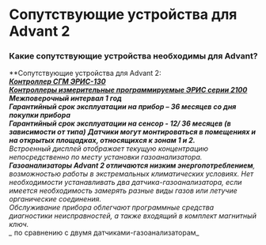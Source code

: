 # Сопутствующие устройства для Advant 2
### Какие сопутствующие устройства необходимы для Advant?

**Сопутствующие устройства для Advant 2:  
****[Контроллер СГМ ЭРИС-130](http://eriskip.com/ru/product/sgm-eris-130)  
[Контроллеры измерительные программируемые ЭРИС серии 2100](http://eriskip.com/ru/product/mnogofunkcional-nyj-kontroller-eris-imperium)**
**Межповерочный интервал 1 год**  
**Гарантийный срок эксплуатации на прибор – 36 месяцев со дня покупки прибора**  
**Гарантийный срок эксплуатации на сенсор - 12/ 36 месяцев (в зависимости от типа)**
**Датчики могут монтироваться в помещениях и на открытых площадках, относящихся к зонам 1 и 2.**  
Встроенный дисплей отображает текущую концентрацию непосредственно по месту установки газоанализатора.
**Газоанализаторы Advant 2 отличаются низким энергопотреблением***, возможностью работы в экстремальных климатических условиях. Нет необходимости устанавливать два датчика-газоанализатора, если имеется необходимость замерять разные виды газов или летучие органические соединения.  
Обслуживание прибора облегчают программные средства диагностики неисправностей, а также входящий в комплект магнитный ключ.  
_* по сравнению с двумя датчиками-газоанализаторам_